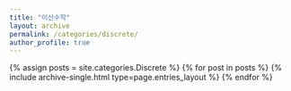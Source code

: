 ```yaml
---
title: "이산수학"
layout: archive
permalink: /categories/discrete/
author_profile: true
---
```


{% assign posts = site.categories.Discrete %}
{% for post in posts %} {% include archive-single.html type=page.entries_layout %} {% endfor %}
